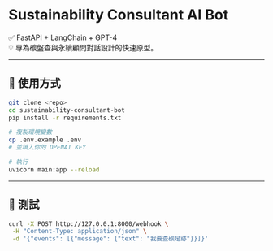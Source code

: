 
# Sustainability Consultant AI Bot

✅ FastAPI + LangChain + GPT-4  
💡 專為碳盤查與永續顧問對話設計的快速原型。

---

## 🚀 使用方式

```bash
git clone <repo>
cd sustainability-consultant-bot
pip install -r requirements.txt

# 複製環境變數
cp .env.example .env
# 並填入你的 OPENAI KEY

# 執行
uvicorn main:app --reload
```

---

## 🚀 測試

```bash
curl -X POST http://127.0.0.1:8000/webhook \
 -H "Content-Type: application/json" \
 -d '{"events": [{"message": {"text": "我要查碳足跡"}}]}'
```
